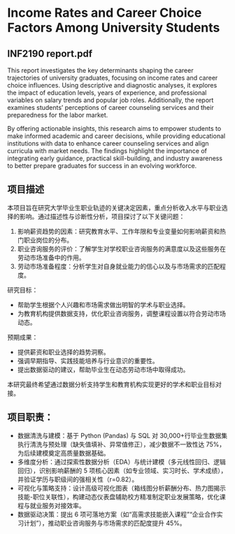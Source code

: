 # Income Rates and Career Choice Factors Among University Students

## INF2190 report.pdf

This report investigates the key determinants shaping the career trajectories of university graduates,
focusing on income rates and career choice influences. Using descriptive and diagnostic analyses, it
explores the impact of education levels, years of experience, and professional variables on salary trends
and popular job roles. Additionally, the report examines students’ perceptions of career counseling
services and their preparedness for the labor market.

By offering actionable insights, this research aims to empower students to make informed academic and
career decisions, while providing educational institutions with data to enhance career counseling services
and align curricula with market needs. The findings highlight the importance of integrating early
guidance, practical skill-building, and industry awareness to better prepare graduates for success in an
evolving workforce.

## 项目描述
本项目旨在研究大学毕业生职业轨迹的关键决定因素，重点分析收入水平与职业选择的影响。通过描述性与诊断性分析，项目探讨了以下关键问题：

1. 影响薪资趋势的因素：研究教育水平、工作年限和专业变量如何影响薪资和热门职业岗位的分布。
2. 职业咨询服务的评价：了解学生对学校职业咨询服务的满意度以及这些服务在劳动市场准备中的作用。
3. 劳动市场准备程度：分析学生对自身就业能力的信心以及与市场需求的匹配程度。

研究目标：
- 帮助学生根据个人兴趣和市场需求做出明智的学术与职业选择。
- 为教育机构提供数据支持，优化职业咨询服务，调整课程设置以符合劳动市场动态。

预期成果：
- 提供薪资和职业选择的趋势洞察。
- 强调早期指导、实践技能培养与行业意识的重要性。
- 提出数据驱动的建议，帮助毕业生在动态劳动市场中取得成功。

本研究最终希望通过数据分析支持学生和教育机构实现更好的学术和职业目标对接。

## 项目职责：

- 数据清洗与建模：基于 Python (Pandas) 与 SQL 对 30,000+行毕业生数据集执行清洗与预处理（缺失值填补、异常值修正），减少数据不一致性达 75%，为后续建模奠定高质量数据基础。
- 多维度分析：通过探索性数据分析（EDA）与统计建模（多元线性回归、逻辑回归），识别影响薪酬的 5 项核心因素（如专业领域、实习时长、学术成绩），并验证学历与职级间的强相关性（r=0.82）。
- 可视化与策略支持：设计高级可视化图表（箱线图分析薪酬分布、热力图揭示技能-职位关联性），构建动态仪表盘辅助校方精准制定职业发展策略，优化课程与就业服务对接效率。
- 数据驱动决策：提出 6 项可落地方案（如“高需求技能嵌入课程”“企业合作实习计划”），推动职业咨询服务与市场需求的匹配度提升 45%。
